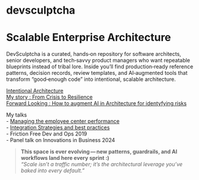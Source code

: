 # devsculptcha
# Scalable Enterprise Architecture

DevSculptcha is a curated, hands‑on repository for software architects, senior developers, and tech‑savvy product managers who want repeatable blueprints instead of tribal lore.
Inside you’ll find production‑ready reference patterns, decision records, review templates, and AI‑augmented tools that transform “good‑enough code” into intentional, scalable architecture.

[Intentional Architecture](docs/arbintentionalarch.md)
<br>[My story : From Crisis to Resilience](docs/shortcircuit.md)
<br>[Forward Looking : How to augment AI in Architecture for identyfying risks](docs/identifyrisks.md)

My talks
<br> - [Managing the employee center performance](https://youtu.be/vcNUxkO0N6o?si=DV-dbrEtNpNukVvN)
<br> - [Integration Strategies and best practices](https://youtu.be/O297msnxB8Q?si=J-goqC3UeNRrLumY)
<br> - Friction Free Dev and Ops 2019
<br> - Panel talk on Innovations in Business 2024
> **This space is ever evolving — new patterns, guardrails, and AI workflows land here every sprint :)**  
> *“Scale isn’t a traffic number; it’s the architectural leverage you’ve baked into every default.”*


